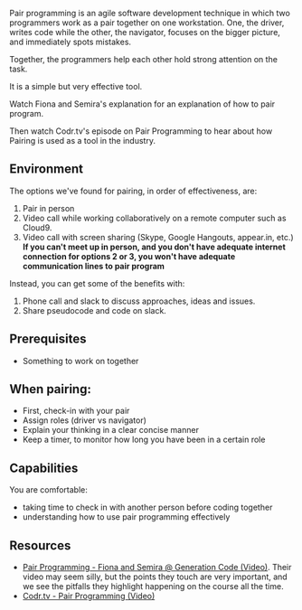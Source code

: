 Pair programming is an agile software development technique in which two programmers work as a pair together on one workstation. One, the driver, writes code while the other, the navigator, focuses on the bigger picture, and immediately spots mistakes.

Together, the programmers help each other hold strong attention on the task.

It is a simple but very effective tool.

Watch Fiona and Semira's explanation for an explanation of how to pair program.

Then watch Codr.tv's episode on Pair Programming to hear about how Pairing is used as a tool in the industry.


## Environment

The options we've found for pairing, in order of effectiveness, are:

1. Pair in person
2. Video call while working collaboratively on a remote computer such as Cloud9.
3. Video call with screen sharing (Skype, Google Hangouts, appear.in, etc.)
  **If you can't meet up in person, and you don't have adequate internet connection for options 2 or 3, you won't have adequate communication lines to pair program**

Instead, you can get some of the benefits with:

1. Phone call and slack to discuss approaches, ideas and issues.
2. Share pseudocode and code on slack.


## Prerequisites

* Something to work on together


## When pairing:

  - First, check-in with your pair
  - Assign roles (driver vs navigator)
  - Explain your thinking in a clear concise manner
  - Keep a timer, to monitor how long you have been in a certain role


## Capabilities

You are comfortable:

 - taking time to check in with another person before coding together
 - understanding how to use pair programming effectively


## Resources

 - [Pair Programming - Fiona and Semira @ Generation Code (Video)](https://www.youtube.com/watch?v=vgkahOzFH2Q). Their video may seem silly, but the points they touch are very important, and we see the pitfalls they highlight happening on the course all the time.
 - [Codr.tv - Pair Programming (Video)](https://www.youtube.com/watch?v=5ySLQ5_cQ34)

